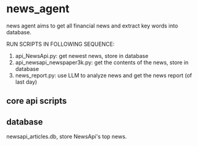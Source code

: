 # news_agent

news agent aims to get all financial news and extract key words into database.

RUN SCRIPTS IN FOLLOWING SEQUENCE:

1. api_NewsApi.py: get newest news, store in database
2. api_newsapi_newspaper3k.py: get the contents of the news, store in database
3. news_report.py: use LLM to analyze news and get the news report (of last day)

## core api scripts

## database

newsapi_articles.db, store NewsApi's top news.
